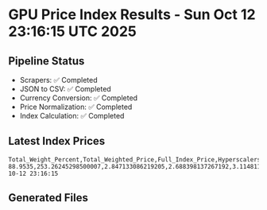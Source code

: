# GPU Price Index Results - Sun Oct 12 23:16:15 UTC 2025

## Pipeline Status
- Scrapers: ✅ Completed
- JSON to CSV: ✅ Completed
- Currency Conversion: ✅ Completed
- Price Normalization: ✅ Completed
- Index Calculation: ✅ Completed

## Latest Index Prices
```
Total_Weight_Percent,Total_Weighted_Price,Full_Index_Price,Hyperscalers_Only_Price,Non_Hyperscalers_Only_Price,Hyperscaler_Weight,Non_Hyperscaler_Weight,Calculation_Date
88.9535,253.26245298500007,2.847133086219205,2.688398137267192,3.1148112099294853,55.84,33.113499999999995,2025-10-12 23:16:15
```

## Generated Files
```
```
